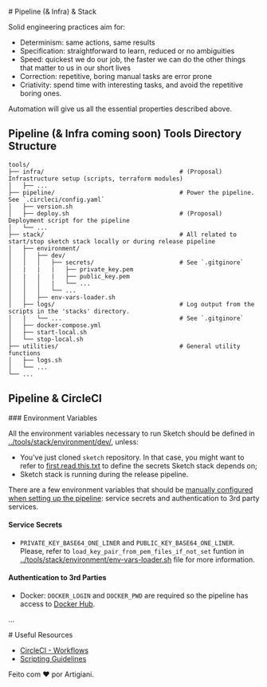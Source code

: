 # Pipeline (& Infra) & Stack

Solid engineering practices aim for:
 * Determinism: same actions, same results
 * Specification: straightforward to learn, reduced or no ambiguities
 * Speed: quickest we do our job, the faster we can do the other things that matter to us in our short lives
 * Correction: repetitive, boring manual tasks are error prone
 * Criativity: spend time with interesting tasks, and avoid the repetitive boring ones.

Automation will give us all the essential properties described above.

## Pipeline (& Infra coming soon) Tools Directory Structure

```
tools/
├── infra/                                      # (Proposal) Infrastructure setup (scripts, terraform modules)
│   ├── ...
├── pipeline/                                   # Power the pipeline. See `.circleci/config.yaml`
│   ├── version.sh
│   ├── deploy.sh                               # (Proposal) Deployment script for the pipeline
│   └── ...
├── stack/                                      # All related to start/stop sketch stack locally or during release pipeline
│   ├── environment/
│   │   ├── dev/
│   │   │   ├── secrets/                        # See `.gitginore`
│   |   |   |   ├── private_key.pem
│   |   |   |   ├── public_key.pem
│   │   │   |   └── ...
│   │   │   └── ...
│   │   ├── env-vars-loader.sh
│   ├── logs/                                   # Log output from the scripts in the 'stacks' directory.
│   |   └── ...                                 # See `.gitginore`
│   ├── docker-compose.yml
│   ├── start-local.sh
│   └── stop-local.sh
├── utilities/                                  # General utility functions
│   ├── logs.sh
│   └── ...
└── ...
```

## Pipeline & CircleCI

### Environment Variables

All the environment variables necessary to run Sketch should be defined in [../tools/stack/environment/dev/](../tools/stack/environment/dev/), unless:
 * You've just cloned `sketch` repository. In that case, you might want to refer to [first.read.this.txt](../tools/stack/environment/dev/secrets/first.read.this.txt) to define the secrets Sketch stack depends on;
 * Sketch stack is running during the release pipeline.

There are a few environment variables that should be [manually configured when setting up the pipeline](https://app.circleci.com/settings/project/github/rafaelfiume/sketch/environment-variables?return-to=https%3A%2F%2Fapp.circleci.com%2Fpipelines%2Fgithub%2Frafaelfiume%2Fsketch): service secrets and authentication to 3rd party services.

#### Service Secrets

 - `PRIVATE_KEY_BASE64_ONE_LINER` and `PUBLIC_KEY_BASE64_ONE_LINER`. Please, refer to `load_key_pair_from_pem_files_if_not_set` funtion in [../tools/stack/environment/env-vars-loader.sh](../tools/stack/environment/env-vars-loader.sh) file for more information.

#### Authentication to 3rd Parties

 - Docker: `DOCKER_LOGIN` and `DOCKER_PWD` are required so the pipeline has access to [Docker Hub](https://hub.docker.com/repository/docker/rafaelfiume/sketch/general).

...

# Useful Resources
 - [CircleCI - Workflows](https://circleci.com/docs/workflows/)
 - [Scripting Guidelines](artigiani/Scripting)


Feito com ❤️ por Artigiani.
